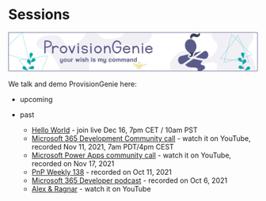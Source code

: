 # Sessions

![header image](../media/index/Genie_Header.png)

We talk and demo ProvisionGenie here:

- upcoming


- past
   
    - [Hello World](https://aka.ms/helloworld) - join live Dec 16, 7pm CET / 10am PST
    - [Microsoft 365 Development Community call](https://www.youtube.com/watch?v=YK-_t-MAquQ) - watch it on YouTube, recorded Nov 11, 2021, 7am PDT/4pm CEST
    - [Microsoft Power Apps community call](https://www.youtube.com/watch?v=5MY0fXBiazY) - watch it on YouTube, recorded on Nov 17, 2021
    - [PnP Weekly 138](https://www.youtube.com/watch?v=tFg1NJ_O7ag) - recorded on Oct 11, 2021
    - [Microsoft 365 Developer podcast](https://www.m365devpodcast.com/e/building-a-solution-with-low-code-tools-with-carmen-ysewijn-and-luise-freese/) - recorded on Oct 6, 2021
    - [Alex & Ragnar](https://www.youtube.com/watch?v=PPcmIAHA3kg) - watch it on YouTube
